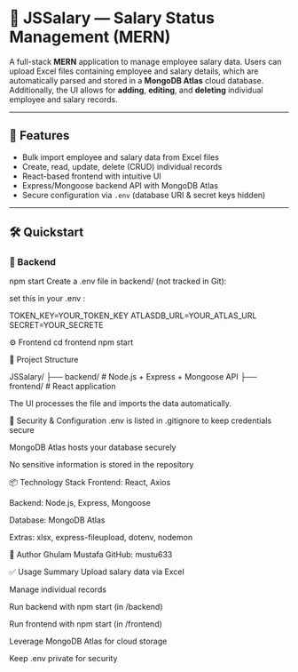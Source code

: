 # 💼 JSSalary — Salary Status Management (MERN)

A full-stack **MERN** application to manage employee salary data. Users can upload Excel files containing employee and salary details, which are automatically parsed and stored in a **MongoDB Atlas** cloud database. Additionally, the UI allows for **adding**, **editing**, and **deleting** individual employee and salary records.

---

## 🚀 Features

- Bulk import employee and salary data from Excel files  
- Create, read, update, delete (CRUD) individual records  
- React-based frontend with intuitive UI  
- Express/Mongoose backend API with MongoDB Atlas  
- Secure configuration via `.env` (database URI & secret keys hidden)

---

## 🛠️ Quickstart

### 🔧 Backend
npm start
Create a .env file in backend/ (not tracked in Git):

set this in your .env :

TOKEN_KEY=YOUR_TOKEN_KEY
ATLASDB_URL=YOUR_ATLAS_URL
SECRET=YOUR_SECRETE

⚙️ Frontend
cd frontend
npm start

📁 Project Structure

JSSalary/
├── backend/      # Node.js + Express + Mongoose API
├── frontend/     # React application

The UI processes the file and imports the data automatically.

🔐 Security & Configuration
.env is listed in .gitignore to keep credentials secure

MongoDB Atlas hosts your database securely

No sensitive information is stored in the repository

📦 Technology Stack
Frontend: React, Axios

Backend: Node.js, Express, Mongoose

Database: MongoDB Atlas

Extras: xlsx, express-fileupload, dotenv, nodemon

👤 Author
Ghulam Mustafa
GitHub: mustu633

✅ Usage Summary
Upload salary data via Excel

Manage individual records

Run backend with npm start (in /backend)

Run frontend with npm start (in /frontend)

Leverage MongoDB Atlas for cloud storage

Keep .env private for security
